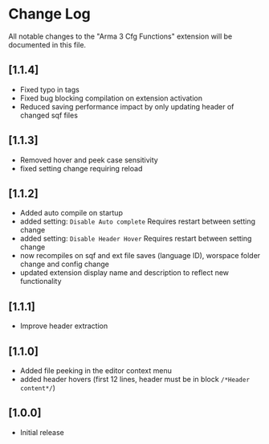 # Change Log

All notable changes to the "Arma 3 Cfg Functions" extension will be documented in this file.

## [1.1.4]

* Fixed typo in tags
* Fixed bug blocking compilation on extension activation
* Reduced saving performance impact by only updating header of changed sqf files

## [1.1.3]

* Removed hover and peek case sensitivity
* fixed setting change requiring reload

## [1.1.2]

* Added auto compile on startup
* added setting: `Disable Auto complete` Requires restart between setting change
* added setting: `Disable Header Hover` Requires restart between setting change
* now recompiles on sqf and ext file saves (language ID), worspace folder change and config change
* updated extension display name and description to reflect new functionality

## [1.1.1]

* Improve header extraction

## [1.1.0]

* Added file peeking in the editor context menu
* added header hovers (first 12 lines, header must be in block ```/*Header content*/```)

## [1.0.0]

- Initial release
